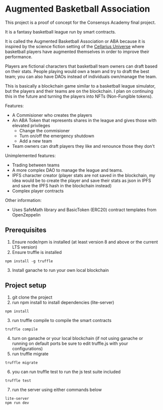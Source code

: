# Augmented Basketball Association

This project is a proof of concept for the Consensys Academy final project.

It is a fantasy basketball league run by smart contracts.

It is called the Augmented Basketball Association or ABA because it is inspired by the science fiction setting of the [Cellarius Universe](https://cellarius.network/) where basketball players have augmented themselves in order to improve their performance.

Players are fictional characters that basketball team owners can draft based on their stats. People playing would own a team and try to draft the best team; you can also have DAOs instead of individuals own/manage the team.

This is basically a blockchain game similar to a basketball league simulator, but the players and their teams are on the blockchain. I plan on continuing this in the future and turning the players into NFTs (Non-Fungible tokens).

Features:
- A Commisioner who creates the players
- An ABA Token that represents shares in the league and gives those with elevated privileges
    - Change the commisioner
    - Turn on/off the emergency shutdown 
    - Add a new team
- Team owners can draft players they like and renounce those they don't

Unimplemented features:
- Trading between teams
- A more complex DAO to manage the league and teams.
- IPFS character creator (player stats are not saved in the blockchain, my idea would be to create the player and save their stats as json in IPFS and save the IPFS hash in the blockchain instead)
- Complex player contracts

Other information:
- Uses SafeMath library and BasicToken (ERC20) contract templates from OpenZeppelin

## Prerequisites
1) Ensure node/npm is installed (at least version 8 and above or the current LTS version)
2) Ensure truffle is installed

```
npm install -g truffle
```

3) Install ganache to run your own local blockchain

## Project setup
1) git clone the project
2) run npm install to install dependencies (lite-server)

```
npm install
```

3) run truffle compile to compile the smart contracts

```
truffle compile
```

4) turn on ganache or your local blockchain (if not using ganache or running on default ports be sure to edit truffle.js with your configurations)
5) run truffle migrate

```
truffle migrate
```

6) you can run truffle test to run the js test suite included

```
truffle test
```

7) run the server using either commands below

```
lite-server
npm run dev
```
